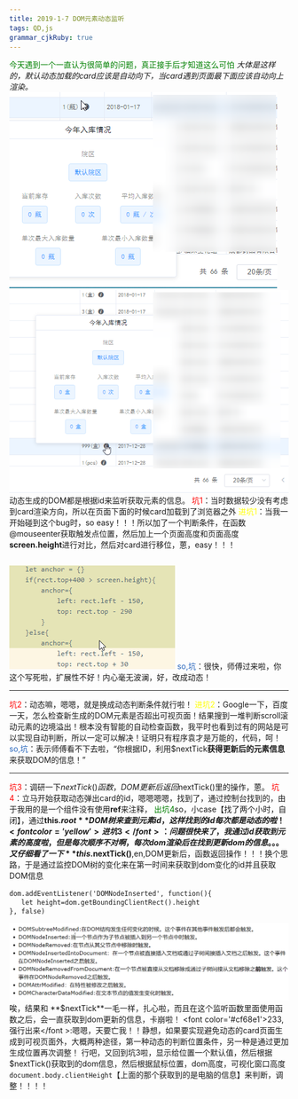 ```yaml
---
title: 2019-1-7 DOM元素动态监听 
tags: QD,js
grammar_cjkRuby: true
---
```

<font color="green">今天遇到一个一直认为很简单的问题，真正接手后才知道这么可怕</font>
*大体是这样的，默认动态加载的card应该是自动向下，当card遇到页面最下面应该自动向上渲染。*
![未](https://www.github.com/Merlynr/Markdown/raw/noteImg/小书匠/1546849657634.png)
![已](https://www.github.com/Merlynr/Markdown/raw/noteImg/小书匠/1546849682648.png)
动态生成的DOM都是根据id来监听获取元素的信息。
<font color='red'>坑1</font>：当时数据较少没有考虑到card渲染方向，所以在页面下面的时候card加载到了浏览器之外
<font color='yellow'>进坑1</font>：当我一开始碰到这个bug时，so easy！！！所以加了一个判断条件，在函数@mouseenter获取触发点位置，然后加上一个页面高度和页面高度**screen.height**进行对比，然后对card进行移位，蒽，easy！！！

``` let rect = this.$el.getBoundingClientRect()
```
![判断函数](https://www.github.com/Merlynr/Markdown/raw/noteImg/小书匠/1546850258301.png)
<font color='#2866bd'>so,坑</font>：很快，师傅过来啦，你这个写死啦，扩展性不好！内心毫无波澜，好，改成动态！


----------


<font color='red'>坑2</font>：动态嘛，嗯嗯，就是换成动态判断条件就行啦！
<font color='yellow'>进坑2</font>：Google一下，百度一天，怎么检查新生成的DOM元素是否超出可视页面！结果搜到一堆判断scroll滚动元素的边境溢出！根本没有智能的自动检查函数，我平时也看到过有的网站是可以实现自动判断，所以一定可以解决！证明只有程序袁才是万能的，代码，呵！
<font color='#2866bd'>so,坑</font>：表示师傅看不下去啦，“你根据ID，利用$nextTick**获得更新后的元素信息**来获取DOM的信息！”


----------


<font color='red'>坑3</font>：调研一下$nextTick()函数，DOM更新后返回$nextTick()里的操作，蒽。
<font color='red'>坑4</font>：立马开始获取动态弹出card的id，嗯嗯嗯嗯，找到了，通过控制台找到的，由于我用的是一个组件没有使用**ref**来注释，
<font color='green'>出坑4</font >so，小case【找了两个小时，自闭】，通过**this.$root**DOM树来查到元素id，这样找到的id每次都是动态的啦！
<font color='yellow'>进坑3</font>：问题很快来了，我通过id获取到元素的高度啦，但是每次顺序不对啊，每次dom渲染后在找到更新dom的信息。。。又仔细看了一下**this.$nextTick()**,en,DOM更新后，函数返回操作！！！换个思路，于是通过监控DOM树的变化来在第一时间来获取到dom变化的id并且获取DOM信息

``` let dom=document.getElementById(this.$root.$children.***.id)
dom.addEventListener('DOMNodeInserted', function(){
   let height=dom.getBoundingClientRect().height    
}, false)
```
![DOM事件](https://www.github.com/Merlynr/Markdown/raw/noteImg/小书匠/1546913356310.png)
唉，结果和 **$nextTick**一毛一样，扎心啦，而且在这个监听函数里面使用函数之后，会一直获取到dom更新的信息，卡崩啦！
<font color='#cf68e1'>233,强行出来</font >:嗯嗯，天要亡我！！静想，如果要实现避免动态的card页面生成到可视页面外，大概两种途径，第一种动态的判断位置条件，另一种是通过更加生成位置再次调整！
行吧，又回到坑3啦，显示给位置一个默认值，然后根据$nextTick()获取到的dom信息，然后根据鼠标位置，dom高度，可视化窗口高度`document.body.clientHeight`【上面的那个获取到的是电脑的信息】来判断，调整！！！！


